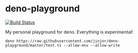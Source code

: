# deno-playground

[![Build Status](https://travis-ci.org/jinjor/deno-playground.svg?branch=master)](https://travis-ci.org/jinjor/deno-playground)

My personal playground for deno. Everything is experimental!

```
deno https://raw.githubusercontent.com/jinjor/deno-playground/master/test.ts --allow-env --allow-write
```
